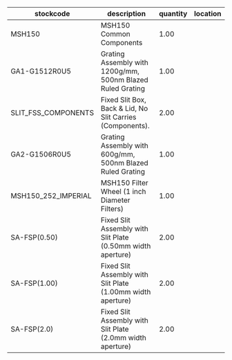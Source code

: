 |stockcode|description|quantity|location|
|---------|-----------|--------|--------|
|MSH150|MSH150 Common Components|1.00||
|GA1-G1512R0U5|Grating Assembly with 1200g/mm, 500nm Blazed Ruled Grating|1.00||
|SLIT_FSS_COMPONENTS|Fixed Slit Box, Back & Lid, No Slit Carries (Components).|2.00||
|GA2-G1506R0U5|Grating Assembly with 600g/mm, 500nm Blazed Ruled Grating|1.00||
|MSH150_252_IMPERIAL|MSH150 Filter Wheel (1 inch Diameter Filters)|1.00||
|SA-FSP(0.50)|Fixed Slit Assembly with Slit Plate (0.50mm width aperture)|2.00||
|SA-FSP(1.00)|Fixed Slit Assembly with Slit Plate (1.00mm width aperture)|2.00||
|SA-FSP(2.0)|Fixed Slit Assembly with Slit Plate (2.0mm width aperture)|2.00||
